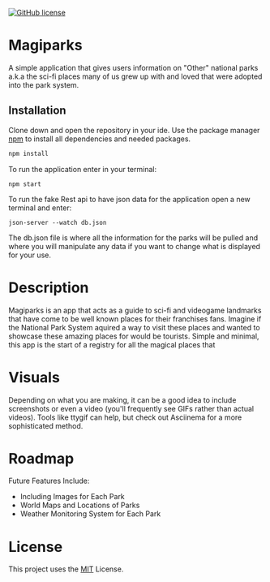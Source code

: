 [![GitHub license](https://img.shields.io/github/license/DKendle/magiparks)](https://github.com/DKendle/magiparks/blob/main/LICENSE)
# Magiparks

 A simple application that gives users information on "Other" national parks a.k.a
the sci-fi places many of us grew up with and loved that were adopted into the park
system.

## Installation

Clone down and open the repository in your ide. Use the package manager [npm](https://www.npmjs.com/) to install all dependencies and needed packages.

```bash
npm install 
```
To run the application enter in your terminal:
```
npm start
```
To run the fake Rest api to have json data for the application open a new terminal and enter:
```
json-server --watch db.json
```
The db.json file is where all the information for the parks will be pulled and where you will manipulate any data if you want to change what is displayed for your use.


# Description

Magiparks is an app that acts as a guide to sci-fi and videogame landmarks that have
come to be well known places for their franchises fans. Imagine if the National Park System
aquired a way to visit these places and wanted to showcase these amazing places for 
would be tourists. Simple and minimal, this app is the start of a registry for all the 
magical places that 

# Visuals

Depending on what you are making, it can be a good idea to include screenshots or even a video (you'll frequently see GIFs rather than actual videos). Tools like ttygif can help, but check out Asciinema for a more sophisticated method.

# Roadmap

Future Features Include:
- Including Images for Each Park
- World Maps and Locations of Parks
- Weather Monitoring System for Each Park


# License

This project uses the [MIT](https://choosealicense.com/licenses/mit/) License.